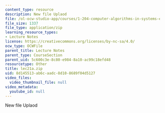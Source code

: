 ```yaml
---
content_type: resource
description: New file Uplaod
file: /ol-ocw-studio-app/courses/1-204-computer-algorithms-in-systems-engineering-spring-2010/8d145513ab6caadc8d108689f04d5127_lec21a.zip
file_size: 1337
file_type: application/zip
learning_resource_types:
- Lecture Notes
license: https://creativecommons.org/licenses/by-nc-sa/4.0/
ocw_type: OCWFile
parent_title: Lecture Notes
parent_type: CourseSection
parent_uid: 5c600c3e-8c80-e984-8a10-ac99c18efd48
resourcetype: Other
title: lec21a.zip
uid: 8d145513-ab6c-aadc-8d10-8689f04d5127
video_files:
  video_thumbnail_file: null
video_metadata:
  youtube_id: null
---
```

New file Uplaod